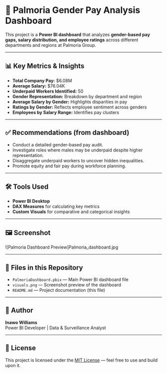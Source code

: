 # 💼 Palmoria Gender Pay Analysis Dashboard

This project is a **Power BI dashboard** that analyzes **gender-based pay gaps, salary distribution, and employee ratings** across different departments and regions at Palmoria Group.

---

## 📊 Key Metrics & Insights

- **Total Company Pay:** $6.08M  
- **Average Salary:** $76.04K  
- **Underpaid Workers Identified:** 50  
- **Gender Representation:** Breakdown by department and region  
- **Average Salary by Gender:** Highlights disparities in pay  
- **Ratings by Gender:** Reflects employee sentiment across genders  
- **Employees by Salary Range:** Identifies pay clusters

---

## ✅ Recommendations (from dashboard)

- Conduct a detailed gender-based pay audit.
- Investigate roles where males may be underpaid despite higher representation.
- Disaggregate underpaid workers to uncover hidden inequalities.
- Promote equity and fair pay during workforce planning.

---

## 🛠 Tools Used

- **Power BI Desktop**
- **DAX Measures** for calculating key metrics
- **Custom Visuals** for comparative and categorical insights

---

## 🖼 Screenshot

![Palmoria Dashboard Preview]Palmoria_dashboard.jpg


---

## 📁 Files in this Repository

- `PalmoriaDashboard.pbix` — Main Power BI dashboard file  
- `visuals.png` — Screenshot preview of the dashboard  
- `README.md` — Project documentation (this file)

---

## 👤 Author

**Inawo Williams**  
Power BI Developer | Data & Surveillance Analyst

---

## 📄 License

This project is licensed under the [MIT License](LICENSE) — feel free to use and build upon it.

